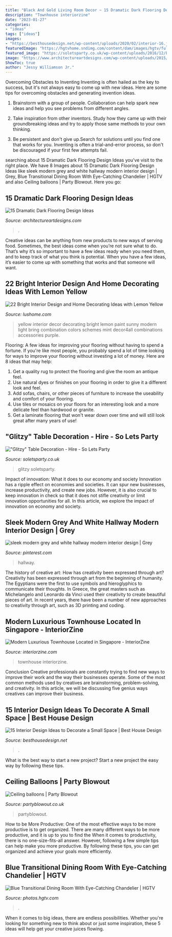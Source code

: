 ```yaml
---
title: "Black And Gold Living Room Decor ~ 15 Dramatic Dark Flooring Design Ideas"
description: "Townhouse interiorzine"
date: "2023-01-27"
categories:
- "ideas"
tags: ["ideas"]
images:
- "https://besthousedesign.net/wp-content/uploads/2020/02/interior-16.jpg"
featuredImage: "https://hgtvhome.sndimg.com/content/dam/images/hgtv/fullset/2014/10/21/1/Red-Egg-Design-Group_Windgate-Ranch-dining-room.jpg.rend.hgtvcom.616.924.suffix/1413898638185.jpeg"
featured_image: "https://soletsparty.co.uk/wp-content/uploads/2016/12/black-gold-table-decorations-bespoke.png"
image: "https://www.architectureartdesigns.com/wp-content/uploads/2015/03/141-1024x682.jpg"
ShowToc: true
author: "Jessy Williamson Jr."
---
```



Overcoming Obstacles to Inventing
Inventing is often hailed as the key to success, but it's not always easy to come up with new ideas. Here are some tips for overcoming obstacles and generating invention ideas.
1. Brainstorm with a group of people. Collaboration can help spark new ideas and help you see problems from different angles.

2. Take inspiration from other inventors. Study how they came up with their groundbreaking ideas and try to apply those same methods to your own thinking.

3. Be persistent and don't give up.Search for solutions until you find one that works for you. Inventing is often a trial-and-error process, so don't be discouraged if your first few attempts fail.

	

		
searching about 15 Dramatic Dark Flooring Design Ideas you've visit to the right place. We have 8 Images about 15 Dramatic Dark Flooring Design Ideas like sleek modern grey and white hallway modern interior design | Grey, Blue Transitional Dining Room With Eye-Catching Chandelier | HGTV and also Ceiling balloons | Party Blowout. Here you go:
		
    
## 15 Dramatic Dark Flooring Design Ideas

<img loading=lazy src="https://www.architectureartdesigns.com/wp-content/uploads/2015/03/141-1024x682.jpg" onerror="this.onerror=null;this.src='https://tse1.mm.bing.net/th?id=OIP.utPgSFx_97c3IAFpYt37SgHaE7&amp;pid=15.1';" alt="15 Dramatic Dark Flooring Design Ideas">

_Source: architectureartdesigns.com_

>. 

	

Creative ideas can be anything from new products to new ways of serving food. Sometimes, the best ideas come when you’re not sure what to do. That’s why it’s so important to have a few ideas ready when you need them, and to keep track of what you think is potential. When you have a few ideas, it’s easier to come up with something that works and that someone will want.

    
## 22 Bright Interior Design And Home Decorating Ideas With Lemon Yellow

<img loading=lazy src="https://www.lushome.com/wp-content/uploads/2013/11/modern-interior-decorating-color-schemes-yellow-color-20.jpg" onerror="this.onerror=null;this.src='https://tse4.mm.bing.net/th?id=OIP.IH_gVPSIeM3sJ9NDCNVnOgHaEI&amp;pid=15.1';" alt="22 Bright Interior Design and Home Decorating Ideas with Lemon Yellow">

_Source: lushome.com_

>yellow interior decor decorating bright lemon paint sunny modern light bring combination colors schemes mint decor4all combinations accessories purple. 

	

Flooring: A few ideas for improving your flooring without having to spend a fortune.
If you're like most people, you probably spend a lot of time looking for ways to improve your flooring without investing a lot of money. Here are 8 ideas that may help: 
1. Get a quality rug to protect the flooring and give the room an antique feel. 
2. Use natural dyes or finishes on your flooring in order to give it a different look and feel. 
3. Add sofas, chairs, or other pieces of furniture to increase the useability and comfort of your flooring. 
4. Use tiles or mosaics on your floors for an interesting look and a more delicate feel than hardwood or granite. 
5. Get a laminate flooring that won't wear down over time and will still look great after many years of use! 

    
## &quot;Glitzy&quot; Table Decoration - Hire - So Lets Party

<img loading=lazy src="https://soletsparty.co.uk/wp-content/uploads/2016/12/black-gold-table-decorations-bespoke.png" onerror="this.onerror=null;this.src='https://tse3.mm.bing.net/th?id=OIP.Cy1aln0BCdymIYCPHOY7ogHaJ3&amp;pid=15.1';" alt="&quot;Glitzy&quot; Table Decoration - Hire - So Lets Party">

_Source: soletsparty.co.uk_

>glitzy soletsparty. 

	

Impact of innovation: What it does to our economy and society
Innovation has a ripple effect on economies and societies. It can spur new businesses, increase productivity, and create new jobs. However, it is also crucial to keep innovation in check so that it does not stifle creativity or limit innovation opportunities for all. In this article, we explore the impact of innovation on economy and society.

    
## Sleek Modern Grey And White Hallway Modern Interior Design | Grey

<img loading=lazy src="https://i.pinimg.com/736x/f3/9b/02/f39b025bcc284f3f0f4e235053b70b81.jpg" onerror="this.onerror=null;this.src='https://tse2.mm.bing.net/th?id=OIP.RzoqifwH9v9AFNUYBdVFFAHaLH&amp;pid=15.1';" alt="sleek modern grey and white hallway modern interior design | Grey">

_Source: pinterest.com_

>hallway. 

	

The history of creative art: How has creativity been expressed through art?
Creativity has been expressed through art from the beginning of humanity. The Egyptians were the first to use symbols and hieroglyphics to communicate their thoughts. In Greece, the great masters such as Michelangelo and Leonardo da Vinci used their creativity to create beautiful pieces of art. In recent years, there have been a number of new approaches to creativity through art, such as 3D printing and coding.

    
## Modern Luxurious Townhouse Located In Singapore - InteriorZine

<img loading=lazy src="https://www.interiorzine.com/wp-content/uploads/2013/12/townhouse-located-tropical-paradise-1.jpg" onerror="this.onerror=null;this.src='https://tse3.mm.bing.net/th?id=OIP.I3-MevflqGN6kXRK5QAy3gHaFp&amp;pid=15.1';" alt="Modern Luxurious Townhouse Located in Singapore - InteriorZine">

_Source: interiorzine.com_

>townhouse interiorzine. 

	

Conclusion
Creative professionals are constantly trying to find new ways to improve their work and the way their businesses operate. Some of the most common methods used by creatives are brainstorming, problem-solving, and creativity. In this article, we will be discussing five genius ways creatives can improve their business.

    
## 15 Interior Design Ideas To Decorate A Small Space | Best House Design

<img loading=lazy src="https://besthousedesign.net/wp-content/uploads/2020/02/interior-16.jpg" onerror="this.onerror=null;this.src='https://tse3.mm.bing.net/th?id=OIP.unTbbDLWaSRIq-O2Re5lNQHaLH&amp;pid=15.1';" alt="15 Interior Design Ideas to Decorate a Small Space | Best House Design">

_Source: besthousedesign.net_

>. 

	

What is the best way to start a new project?
Start a new project the easy way by following these tips.

    
## Ceiling Balloons | Party Blowout

<img loading=lazy src="https://www.partyblowout.co.uk/wp-content/uploads/2019/09/2019-07-20-11.19.27.jpg" onerror="this.onerror=null;this.src='https://tse1.mm.bing.net/th?id=OIP.XEpIpNirZTdzQttICYI0gQHaJ4&amp;pid=15.1';" alt="Ceiling balloons | Party Blowout">

_Source: partyblowout.co.uk_

>partyblowout. 

	

How to be More Productive: One of the most effective ways to be more productive is to get organized. There are many different ways to be more productive, and it is up to you to find the
When it comes to productivity, there is no one-size-fits-all answer. However, following a few simple tips can help make you more productive. By following these tips, you can get organized and achieve your goals more efficiently.

    
## Blue Transitional Dining Room With Eye-Catching Chandelier | HGTV

<img loading=lazy src="https://hgtvhome.sndimg.com/content/dam/images/hgtv/fullset/2014/10/21/1/Red-Egg-Design-Group_Windgate-Ranch-dining-room.jpg.rend.hgtvcom.616.924.suffix/1413898638185.jpeg" onerror="this.onerror=null;this.src='https://tse3.mm.bing.net/th?id=OIP.NF_L528YW0RKs7D_zW3YbQHaLH&amp;pid=15.1';" alt="Blue Transitional Dining Room With Eye-Catching Chandelier | HGTV">

_Source: photos.hgtv.com_

>. 

	

When it comes to big ideas, there are endless possibilities. Whether you're looking for something new to think about or just some inspiration, these 5 ideas will help get your creative juices flowing.

